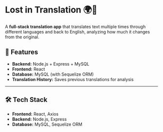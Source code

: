 # Lost in Translation 🌍🔄  

A **full-stack translation app** that translates text multiple times through different languages and back to English, analyzing how much it changes from the original.  

## 🚀 Features  
- **Backend:** Node.js + Express + MySQL  
- **Frontend:** React  
- **Database:** MySQL (with Sequelize ORM)  
- **Translation History:** Saves previous translations for analysis  

---

## 🛠️ Tech Stack  
- **Frontend:** React, Axios  
- **Backend:** Node.js, Express  
- **Database:** MySQL, Sequelize ORM  
